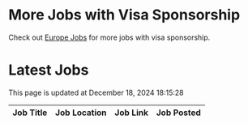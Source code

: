 # More Jobs with Visa Sponsorship

Check out [Europe Jobs](https://github.com/sureshparimi/europejobs#latest-jobs) for more jobs with visa sponsorship.

# Latest Jobs

This page is updated at December 18, 2024 18:15:28

| Job Title | Job Location | Job Link | Job Posted |
| --- | --- | --- | --- |
